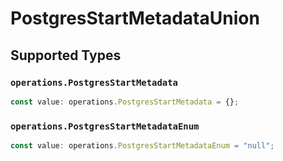 # PostgresStartMetadataUnion


## Supported Types

### `operations.PostgresStartMetadata`

```typescript
const value: operations.PostgresStartMetadata = {};
```

### `operations.PostgresStartMetadataEnum`

```typescript
const value: operations.PostgresStartMetadataEnum = "null";
```

